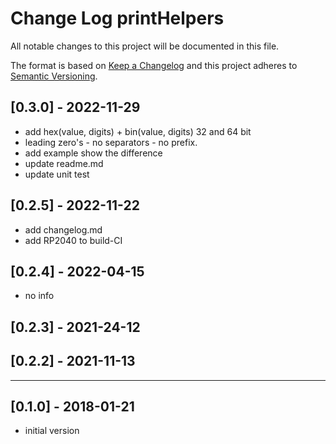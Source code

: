 # Change Log printHelpers

All notable changes to this project will be documented in this file.

The format is based on [Keep a Changelog](http://keepachangelog.com/)
and this project adheres to [Semantic Versioning](http://semver.org/).


## [0.3.0] - 2022-11-29
- add hex(value, digits) + bin(value, digits) 32 and 64 bit
- leading zero's - no separators - no prefix.
- add example show the difference
- update readme.md
- update unit test


## [0.2.5] - 2022-11-22
- add changelog.md
- add RP2040 to build-CI

## [0.2.4] - 2022-04-15
- no info

## [0.2.3] - 2021-24-12

## [0.2.2] - 2021-11-13

----

## [0.1.0] -  2018-01-21
- initial version


